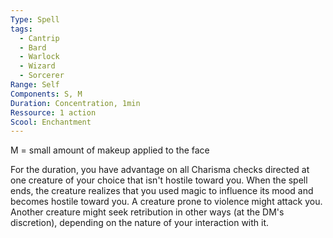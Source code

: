 ```yaml
---
Type: Spell
tags:
  - Cantrip
  - Bard
  - Warlock
  - Wizard
  - Sorcerer
Range: Self
Components: S, M
Duration: Concentration, 1min
Ressource: 1 action
Scool: Enchantment
---
```

M = small amount of makeup applied to the face

For the duration, you have advantage on all Charisma checks directed at one creature of your choice that isn't hostile toward you. When the spell ends, the creature realizes that you used magic to influence its mood and becomes hostile toward you. A creature prone to violence might attack you. Another creature might seek retribution in other ways (at the DM's discretion), depending on the nature of your interaction with it.